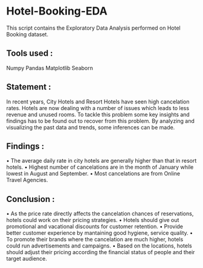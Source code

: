 # Hotel-Booking-EDA

This script contains the Exploratory Data Analysis performed on Hotel Booking dataset. 

## Tools used :
Numpy
Pandas
Matplotlib
Seaborn

## Statement :
In recent years, City Hotels and Resort Hotels have seen high cancelation rates. Hotels are now dealing with a number of issues which leads to less revenue and unused rooms. To tackle this problem some key insights and findings has to be found out to recover from this problem.
By analyzing and visualizing the past data and trends, some inferences can be made.

## Findings :
• The average daily rate in city hotels are generally higher than that in resort hotels.
• Highest number of cancelations are in the month of January while lowest in August and September.
• Most cancelations are from Online Travel Agencies.

## Conclusion :
• As the price rate directly affects the cancelation chances of reservations, hotels could work on their pricing strategies.
• Hotels should give out promotional and vacational discounts for customer retention.
• Provide better customer experience by mantaining good hygiene, service quality.
• To promote their brands where the cancelation are much higher, hotels could run advertisements and campaigns.
• Based on the locations, hotels should adjust their pricing according the financial status of people and their target audience.
